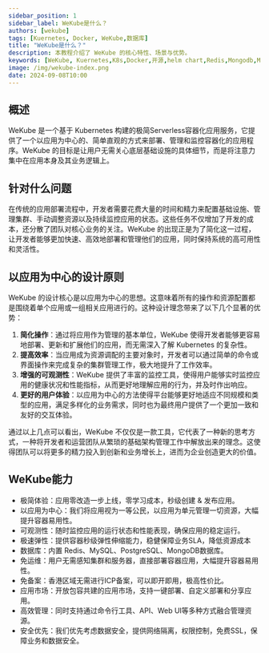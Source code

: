 ```yaml
---
sidebar_position: 1
sidebar_label: WeKube是什么？
authors: [wekube]
tags: [Kuernetes, Docker, WeKube,数据库]
title: "WeKube是什么？"
description: 本教程介绍了 WeKube 的核心特性、场景与优势。
keywords: [WeKube, Kuernetes,K8s,Docker,开源,helm chart,Redis,Mongodb,MySQL,MongoDB,Helm Chart]
image: /img/wekube-index.png
date: 2024-09-08T10:00
---
```


## 概述

WeKube 是一个基于 Kubernetes 构建的极简Serverless容器化应用服务，它提供了一个以应用为中心的、简单直观的方式来部署、管理和监控容器化的应用程序。WeKube 的目标是让用户无需关心底层基础设施的具体细节，而是将注意力集中在应用本身及其业务逻辑上。

## 针对什么问题

在传统的应用部署流程中，开发者需要花费大量的时间和精力来配置基础设施、管理集群、手动调整资源以及持续监控应用的状态。这些任务不仅增加了开发的成本，还分散了团队对核心业务的关注。WeKube 的出现正是为了简化这一过程，让开发者能够更加快速、高效地部署和管理他们的应用，同时保持系统的高可用性和灵活性。

<!--truncate-->

## 以应用为中心的设计原则

WeKube 的设计核心是以应用为中心的思想。这意味着所有的操作和资源配置都是围绕着单个应用或一组相关应用进行的。这种设计理念带来了以下几个显著的优势：

1. **简化操作**：通过将应用作为管理的基本单位，WeKube 使得开发者能够更容易地部署、更新和扩展他们的应用，而无需深入了解 Kubernetes 的复杂性。
2. **提高效率**：当应用成为资源调配的主要对象时，开发者可以通过简单的命令或界面操作来完成复杂的集群管理工作，极大地提升了工作效率。
3. **增强的可观测性**：WeKube 提供了丰富的监控工具，使得用户能够实时监控应用的健康状况和性能指标，从而更好地理解应用的行为，并及时作出响应。
4. **更好的用户体验**：以应用为中心的方法使得平台能够更好地适应不同规模和类型的应用，满足多样化的业务需求，同时也为最终用户提供了一个更加一致和友好的交互体验。

通过以上几点可以看出，WeKube 不仅仅是一款工具，它代表了一种新的思考方式，一种将开发者和运营团队从繁琐的基础架构管理工作中解放出来的理念。这使得团队可以将更多的精力投入到创新和业务增长上，进而为企业创造更大的价值。



## WeKube能力

- 极简体验：应用零改造一步上线，零学习成本，秒级创建 & 发布应用。
- 以应用为中心：我们将应用视为一等公民，以应用为单元管理一切资源，大幅提升容器易用性。
- 可观测性：随时监控应用的运行状态和性能表现，确保应用的稳定运行。
- 极速弹性：提供容器秒级弹性伸缩能力，稳健保障业务SLA，降低资源成本
- 数据库：内置 Redis、MySQL、PostgreSQL、MongoDB数据库。
- 免运维：用户无需感知集群和服务器，直接部署容器应用，大幅提升容器易用性。
- 免备案：香港区域无需进行ICP备案，可以即开即用，极高性价比。
- 应用市场：开放包容共建的应用市场，支持一键部署、自定义部署和分享应用。
- 高效管理：同时支持通过命令行工具、API、Web UI等多种方式融合管理资源。
- 安全优先：我们优先考虑数据安全，提供网络隔离，权限控制，免费SSL，保障业务和数据安全。

